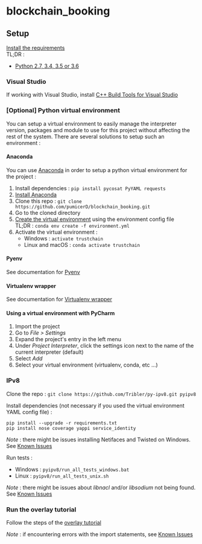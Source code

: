 # blockchain_booking

## Setup

[Install the requirements](https://conda.io/docs/user-guide/install/index.html#system-requirements)\
TL;DR :
* [Python 2.7, 3.4, 3.5 or 3.6](https://www.python.org/downloads/)

### Visual Studio

If working with Visual Studio, install [C++ Build Tools for Visual Studio](https://visualstudio.microsoft.com/downloads/)

### \[Optional\] Python virtual environment

You can setup a virtual environment to easily manage the interpreter version, packages and module to use for this project
without affecting the rest of the system. There are several solutions to setup such an environment :

#### Anaconda

You can use [Anaconda](https://conda.io/docs/index.html) in order to setup a python virtual environment for the project :

1. Install dependencies : `pip install pycosat PyYAML requests`
2. [Install Anaconda](https://conda.io/docs/user-guide/install/index.html#regular-installation)
3. Clone this repo : `git clone https://github.com/pumicerD/blockchain_booking.git`
4. Go to the cloned directory
5. [Create the virtual environment](https://conda.io/docs/user-guide/tasks/manage-environments.html#creating-an-environment-from-an-environment-yml-file)
using the environment config file\
TL;DR : `conda env create -f environment.yml`
6. Activate the virtual environment :
    * Windows : `activate trustchain`
    * Linux and macOS : `conda activate trustchain`

#### Pyenv

See documentation for [Pyenv](https://github.com/pyenv/pyenv-virtualenv)

#### Virtualenv wrapper

See documentation for [Virtualenv wrapper](https://pypi.org/project/virtualenvwrapper/)

#### Using a virtual environment with PyCharm

1. Import the project
2. Go to *File > Settings*
3. Expand the project's entry in the left menu
4. Under *Project Interpreter*, click the settings icon next to the name of the current interpreter (default)
5. Select *Add*
6. Select your virtual environment (virtualenv, conda, etc ...)

### IPv8

Clone the repo : `git clone https://github.com/Tribler/py-ipv8.git pyipv8`

Install dependencies (not necessary if you used the virtual environment YAML config file) :

`pip install --upgrade -r requirements.txt`\
`pip install nose coverage yappi service_identity`

*Note* : there might be issues installing Netifaces and Twisted on Windows. See [Known Issues](docs/known-issues.md)

Run tests :
* Windows : `pyipv8/run_all_tests_windows.bat`
* Linux : `pyipv8/run_all_tests_unix.sh`

*Note* : there might be issues about *libnacl* and/or *libsodium* not being found. See [Known Issues](docs/known-issues.md)

### Run the overlay tutorial

Follow the steps of the [overlay tutorial](https://github.com/Tribler/py-ipv8/blob/master/doc/overlay_tutorial.md)

*Note* : if encountering errors with the import statements, see [Known Issues](docs/known-issues.md)
